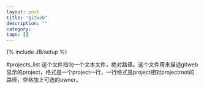 ```yaml
---
layout: post
title: "gitweb"
description: ""
category: 
tags: []
---
```

{% include JB/setup %}

#projects_list
这个文件指向一个文本文件，绝对路径。这个文件用来描述gitweb显示的project，格式是一个project一行，一行格式是project相对projectroot的路径，空格加上可选的owner。

